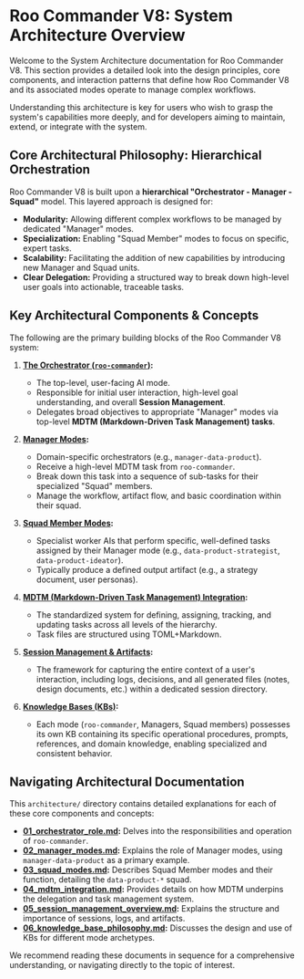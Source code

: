 # Roo Commander V8: System Architecture Overview

Welcome to the System Architecture documentation for Roo Commander V8. This section provides a detailed look into the design principles, core components, and interaction patterns that define how Roo Commander V8 and its associated modes operate to manage complex workflows.

Understanding this architecture is key for users who wish to grasp the system's capabilities more deeply, and for developers aiming to maintain, extend, or integrate with the system.

## Core Architectural Philosophy: Hierarchical Orchestration

Roo Commander V8 is built upon a **hierarchical "Orchestrator - Manager - Squad"** model. This layered approach is designed for:

*   **Modularity:** Allowing different complex workflows to be managed by dedicated "Manager" modes.
*   **Specialization:** Enabling "Squad Member" modes to focus on specific, expert tasks.
*   **Scalability:** Facilitating the addition of new capabilities by introducing new Manager and Squad units.
*   **Clear Delegation:** Providing a structured way to break down high-level user goals into actionable, traceable tasks.

## Key Architectural Components & Concepts

The following are the primary building blocks of the Roo Commander V8 system:

1.  **[The Orchestrator (`roo-commander`)](./01_orchestrator_role.md):**
    *   The top-level, user-facing AI mode.
    *   Responsible for initial user interaction, high-level goal understanding, and overall **Session Management**.
    *   Delegates broad objectives to appropriate "Manager" modes via top-level **MDTM (Markdown-Driven Task Management) tasks**.

2.  **[Manager Modes](./02_manager_modes.md):**
    *   Domain-specific orchestrators (e.g., `manager-data-product`).
    *   Receive a high-level MDTM task from `roo-commander`.
    *   Break down this task into a sequence of sub-tasks for their specialized "Squad" members.
    *   Manage the workflow, artifact flow, and basic coordination within their squad.

3.  **[Squad Member Modes](./03_squad_modes.md):**
    *   Specialist worker AIs that perform specific, well-defined tasks assigned by their Manager mode (e.g., `data-product-strategist`, `data-product-ideator`).
    *   Typically produce a defined output artifact (e.g., a strategy document, user personas).

4.  **[MDTM (Markdown-Driven Task Management) Integration](./04_mdtm_integration.md):**
    *   The standardized system for defining, assigning, tracking, and updating tasks across all levels of the hierarchy.
    *   Task files are structured using TOML+Markdown.

5.  **[Session Management & Artifacts](./05_session_management_overview.md):**
    *   The framework for capturing the entire context of a user's interaction, including logs, decisions, and all generated files (notes, design documents, etc.) within a dedicated session directory.

6.  **[Knowledge Bases (KBs)](./06_knowledge_base_philosophy.md):**
    *   Each mode (`roo-commander`, Managers, Squad members) possesses its own KB containing its specific operational procedures, prompts, references, and domain knowledge, enabling specialized and consistent behavior.

## Navigating Architectural Documentation

This `architecture/` directory contains detailed explanations for each of these core components and concepts:

*   **[01_orchestrator_role.md](./01_orchestrator_role.md):** Delves into the responsibilities and operation of `roo-commander`.
*   **[02_manager_modes.md](./02_manager_modes.md):** Explains the role of Manager modes, using `manager-data-product` as a primary example.
*   **[03_squad_modes.md](./03_squad_modes.md):** Describes Squad Member modes and their function, detailing the `data-product-*` squad.
*   **[04_mdtm_integration.md](./04_mdtm_integration.md):** Provides details on how MDTM underpins the delegation and task management system.
*   **[05_session_management_overview.md](./05_session_management_overview.md):** Explains the structure and importance of sessions, logs, and artifacts.
*   **[06_knowledge_base_philosophy.md](./06_knowledge_base_philosophy.md):** Discusses the design and use of KBs for different mode archetypes.

We recommend reading these documents in sequence for a comprehensive understanding, or navigating directly to the topic of interest.